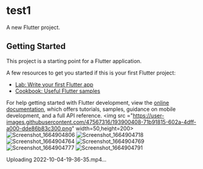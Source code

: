 # test1

A new Flutter project.

## Getting Started

This project is a starting point for a Flutter application.

A few resources to get you started if this is your first Flutter project:

- [Lab: Write your first Flutter app](https://docs.flutter.dev/get-started/codelab)
- [Cookbook: Useful Flutter samples](https://docs.flutter.dev/cookbook)

For help getting started with Flutter development, view the
[online documentation](https://docs.flutter.dev/), which offers tutorials,
samples, guidance on mobile development, and a full API reference.
<img src ="https://user-images.githubusercontent.com/47567316/193900408-71b91815-602a-4dff-a000-dde86b83c300.png" width=50,height=200>
![Screenshot_1664904806](https://user-images.githubusercontent.com/47567316/193900408-71b91815-602a-4dff-a000-dde86b83c300.png)
![Screenshot_1664904718](https://user-images.githubusercontent.com/47567316/193900410-6ff3d603-f5b0-4c18-906a-998a48ade342.png)
![Screenshot_1664904764](https://user-images.githubusercontent.com/47567316/193900413-dc73315e-a9fd-4a9f-bbd5-d62774578fdc.png)
![Screenshot_1664904769](https://user-images.githubusercontent.com/47567316/193900416-f53fcded-a6b5-48ef-835d-eb54e7930a98.png)
![Screenshot_1664904777](https://user-images.githubusercontent.com/47567316/193900419-3843306c-7149-4ecc-8049-99035ff9b013.png)
![Screenshot_1664904791](https://user-images.githubusercontent.com/47567316/193900424-886027eb-aa63-4b84-af29-2780293d13de.png)

Uploading 2022-10-04-19-36-35.mp4…

